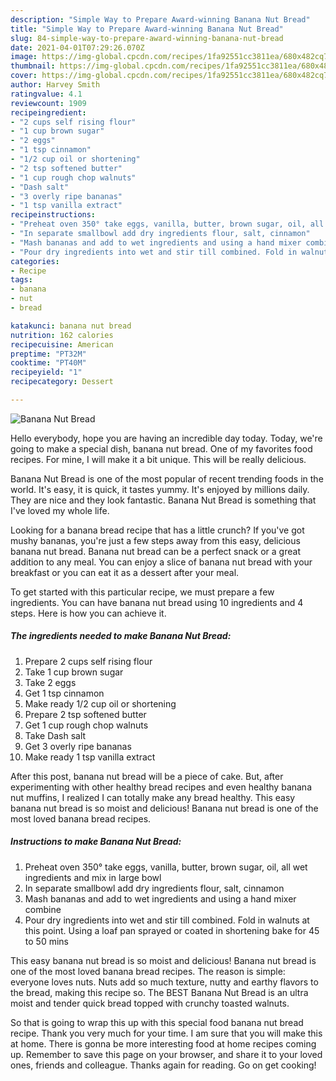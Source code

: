 ```yaml
---
description: "Simple Way to Prepare Award-winning Banana Nut Bread"
title: "Simple Way to Prepare Award-winning Banana Nut Bread"
slug: 84-simple-way-to-prepare-award-winning-banana-nut-bread
date: 2021-04-01T07:29:26.070Z
image: https://img-global.cpcdn.com/recipes/1fa92551cc3811ea/680x482cq70/banana-nut-bread-recipe-main-photo.jpg
thumbnail: https://img-global.cpcdn.com/recipes/1fa92551cc3811ea/680x482cq70/banana-nut-bread-recipe-main-photo.jpg
cover: https://img-global.cpcdn.com/recipes/1fa92551cc3811ea/680x482cq70/banana-nut-bread-recipe-main-photo.jpg
author: Harvey Smith
ratingvalue: 4.1
reviewcount: 1909
recipeingredient:
- "2 cups self rising flour"
- "1 cup brown sugar"
- "2 eggs"
- "1 tsp cinnamon"
- "1/2 cup oil or shortening"
- "2 tsp softened butter"
- "1 cup rough chop walnuts"
- "Dash salt"
- "3 overly ripe bananas"
- "1 tsp vanilla extract"
recipeinstructions:
- "Preheat oven 350° take eggs, vanilla, butter, brown sugar, oil, all wet ingredients and mix in large bowl"
- "In separate smallbowl add dry ingredients flour, salt, cinnamon"
- "Mash bananas and add to wet ingredients and using a hand mixer combine"
- "Pour dry ingredients into wet and stir till combined. Fold in walnuts at this point. Using a loaf pan sprayed or coated in shortening bake for 45 to 50 mins"
categories:
- Recipe
tags:
- banana
- nut
- bread

katakunci: banana nut bread 
nutrition: 162 calories
recipecuisine: American
preptime: "PT32M"
cooktime: "PT40M"
recipeyield: "1"
recipecategory: Dessert

---
```



![Banana Nut Bread](https://img-global.cpcdn.com/recipes/1fa92551cc3811ea/680x482cq70/banana-nut-bread-recipe-main-photo.jpg)

Hello everybody, hope you are having an incredible day today. Today, we're going to make a special dish, banana nut bread. One of my favorites food recipes. For mine, I will make it a bit unique. This will be really delicious.

Banana Nut Bread is one of the most popular of recent trending foods in the world. It's easy, it is quick, it tastes yummy. It's enjoyed by millions daily. They are nice and they look fantastic. Banana Nut Bread is something that I've loved my whole life.

Looking for a banana bread recipe that has a little crunch? If you&#39;ve got mushy bananas, you&#39;re just a few steps away from this easy, delicious banana nut bread. Banana nut bread can be a perfect snack or a great addition to any meal. You can enjoy a slice of banana nut bread with your breakfast or you can eat it as a dessert after your meal.


To get started with this particular recipe, we must prepare a few ingredients. You can have banana nut bread using 10 ingredients and 4 steps. Here is how you can achieve it.

<!--inarticleads1-->

##### The ingredients needed to make Banana Nut Bread:

1. Prepare 2 cups self rising flour
1. Take 1 cup brown sugar
1. Take 2 eggs
1. Get 1 tsp cinnamon
1. Make ready 1/2 cup oil or shortening
1. Prepare 2 tsp softened butter
1. Get 1 cup rough chop walnuts
1. Take Dash salt
1. Get 3 overly ripe bananas
1. Make ready 1 tsp vanilla extract


After this post, banana nut bread will be a piece of cake. But, after experimenting with other healthy bread recipes and even healthy banana nut muffins, I realized I can totally make any bread healthy. This easy banana nut bread is so moist and delicious! Banana nut bread is one of the most loved banana bread recipes. 

<!--inarticleads2-->

##### Instructions to make Banana Nut Bread:

1. Preheat oven 350° take eggs, vanilla, butter, brown sugar, oil, all wet ingredients and mix in large bowl
1. In separate smallbowl add dry ingredients flour, salt, cinnamon
1. Mash bananas and add to wet ingredients and using a hand mixer combine
1. Pour dry ingredients into wet and stir till combined. Fold in walnuts at this point. Using a loaf pan sprayed or coated in shortening bake for 45 to 50 mins


This easy banana nut bread is so moist and delicious! Banana nut bread is one of the most loved banana bread recipes. The reason is simple: everyone loves nuts. Nuts add so much texture, nutty and earthy flavors to the bread, making this recipe so. The BEST Banana Nut Bread is an ultra moist and tender quick bread topped with crunchy toasted walnuts. 

So that is going to wrap this up with this special food banana nut bread recipe. Thank you very much for your time. I am sure that you will make this at home. There is gonna be more interesting food at home recipes coming up. Remember to save this page on your browser, and share it to your loved ones, friends and colleague. Thanks again for reading. Go on get cooking!

